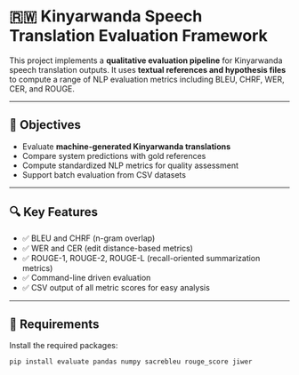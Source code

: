 # 🇷🇼 Kinyarwanda Speech Translation Evaluation Framework

This project implements a **qualitative evaluation pipeline** for Kinyarwanda speech translation outputs. It uses **textual references and hypothesis files** to compute a range of NLP evaluation metrics including BLEU, CHRF, WER, CER, and ROUGE.

---

## 🎯 Objectives

- Evaluate **machine-generated Kinyarwanda translations**
- Compare system predictions with gold references
- Compute standardized NLP metrics for quality assessment
- Support batch evaluation from CSV datasets

---

## 🔍 Key Features

- ✅ BLEU and CHRF (n-gram overlap)
- ✅ WER and CER (edit distance-based metrics)
- ✅ ROUGE-1, ROUGE-2, ROUGE-L (recall-oriented summarization metrics)
- ✅ Command-line driven evaluation
- ✅ CSV output of all metric scores for easy analysis

---

## 🧰 Requirements

Install the required packages:

```bash
pip install evaluate pandas numpy sacrebleu rouge_score jiwer
